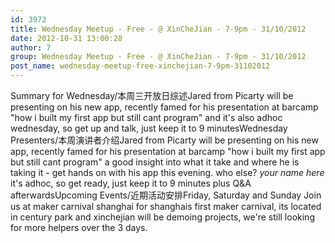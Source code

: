 ```yaml
---
id: 3972
title: Wednesday Meetup - Free - @ XinCheJian - 7-9pm - 31/10/2012
date: 2012-10-31 13:00:28
author: 7
group: Wednesday Meetup - Free - @ XinCheJian - 7-9pm - 31/10/2012
post_name: wednesday-meetup-free-xinchejian-7-9pm-31102012
---
```


Summary for Wednesday/本周三开放日综述Jared from Picarty will be presenting on his new app, recently famed for his presentation at barcamp "how i built my first app but still cant program" and it's also adhoc wednesday, so get up and talk, just keep it to 9 minutesWednesday Presenters/本周演讲者介绍Jared from Picarty will be presenting on his new app, recently famed for his presentation at barcamp "how i built my first app but still cant program" a good insight into what it take and where he is taking it - get hands on with his app this evening. who else? *your name here* it's adhoc, so get ready, just keep it to 9 minutes plus Q&A afterwardsUpcoming Events/近期活动安排Friday, Saturday and Sunday Join us at maker carnival shanghai for shanghais first maker carnival, its located in century park and xinchejian will be demoing projects, we're still looking for more helpers over the 3 days.